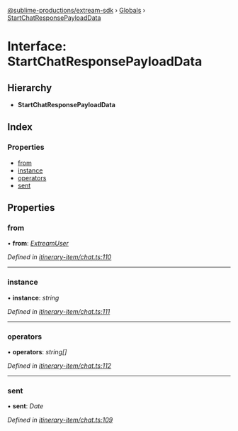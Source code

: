 [@sublime-productions/extream-sdk](../README.md) › [Globals](../globals.md) › [StartChatResponsePayloadData](startchatresponsepayloaddata.md)

# Interface: StartChatResponsePayloadData

## Hierarchy

* **StartChatResponsePayloadData**

## Index

### Properties

* [from](startchatresponsepayloaddata.md#from)
* [instance](startchatresponsepayloaddata.md#instance)
* [operators](startchatresponsepayloaddata.md#operators)
* [sent](startchatresponsepayloaddata.md#sent)

## Properties

###  from

• **from**: *[ExtreamUser](extreamuser.md)*

*Defined in [itinerary-item/chat.ts:110](https://github.com/Extream-SaaS/ex-sdk/blob/a37ebb4/src/itinerary-item/chat.ts#L110)*

___

###  instance

• **instance**: *string*

*Defined in [itinerary-item/chat.ts:111](https://github.com/Extream-SaaS/ex-sdk/blob/a37ebb4/src/itinerary-item/chat.ts#L111)*

___

###  operators

• **operators**: *string[]*

*Defined in [itinerary-item/chat.ts:112](https://github.com/Extream-SaaS/ex-sdk/blob/a37ebb4/src/itinerary-item/chat.ts#L112)*

___

###  sent

• **sent**: *Date*

*Defined in [itinerary-item/chat.ts:109](https://github.com/Extream-SaaS/ex-sdk/blob/a37ebb4/src/itinerary-item/chat.ts#L109)*
